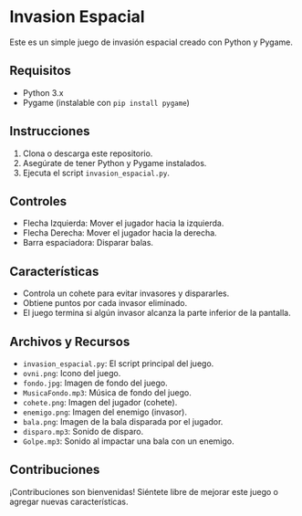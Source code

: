 # Invasion Espacial

Este es un simple juego de invasión espacial creado con Python y Pygame.

## Requisitos

- Python 3.x
- Pygame (instalable con `pip install pygame`)

## Instrucciones

1. Clona o descarga este repositorio.
2. Asegúrate de tener Python y Pygame instalados.
3. Ejecuta el script `invasion_espacial.py`.

## Controles

- Flecha Izquierda: Mover el jugador hacia la izquierda.
- Flecha Derecha: Mover el jugador hacia la derecha.
- Barra espaciadora: Disparar balas.

## Características

- Controla un cohete para evitar invasores y dispararles.
- Obtiene puntos por cada invasor eliminado.
- El juego termina si algún invasor alcanza la parte inferior de la pantalla.

## Archivos y Recursos

- `invasion_espacial.py`: El script principal del juego.
- `ovni.png`: Icono del juego.
- `fondo.jpg`: Imagen de fondo del juego.
- `MusicaFondo.mp3`: Música de fondo del juego.
- `cohete.png`: Imagen del jugador (cohete).
- `enemigo.png`: Imagen del enemigo (invasor).
- `bala.png`: Imagen de la bala disparada por el jugador.
- `disparo.mp3`: Sonido de disparo.
- `Golpe.mp3`: Sonido al impactar una bala con un enemigo.

## Contribuciones

¡Contribuciones son bienvenidas! Siéntete libre de mejorar este juego o agregar nuevas características.
